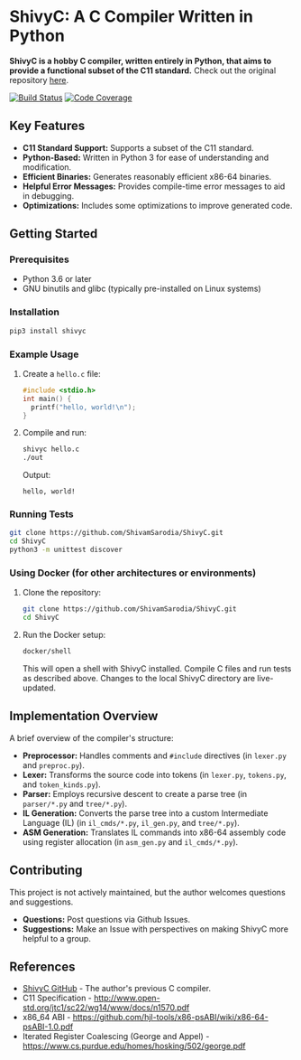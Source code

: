 # ShivyC: A C Compiler Written in Python

**ShivyC is a hobby C compiler, written entirely in Python, that aims to provide a functional subset of the C11 standard.** Check out the original repository [here](https://github.com/ShivamSarodia/ShivyC).

[![Build Status](https://travis-ci.org/ShivamSarodia/ShivyC.svg?branch=master)](https://travis-ci.org/ShivamSarodia/ShivyC)
[![Code Coverage](https://codecov.io/gh/ShivamSarodia/ShivyC/branch/master/graph/badge.svg)](https://codecov.io/gh/ShivamSarodia/ShivyC)

## Key Features

*   **C11 Standard Support:** Supports a subset of the C11 standard.
*   **Python-Based:** Written in Python 3 for ease of understanding and modification.
*   **Efficient Binaries:** Generates reasonably efficient x86-64 binaries.
*   **Helpful Error Messages:** Provides compile-time error messages to aid in debugging.
*   **Optimizations:** Includes some optimizations to improve generated code.

## Getting Started

### Prerequisites

*   Python 3.6 or later
*   GNU binutils and glibc (typically pre-installed on Linux systems)

### Installation

```bash
pip3 install shivyc
```

### Example Usage

1.  Create a `hello.c` file:

    ```c
    #include <stdio.h>
    int main() {
      printf("hello, world!\n");
    }
    ```

2.  Compile and run:

    ```bash
    shivyc hello.c
    ./out
    ```

    Output:

    ```
    hello, world!
    ```

### Running Tests

```bash
git clone https://github.com/ShivamSarodia/ShivyC.git
cd ShivyC
python3 -m unittest discover
```

### Using Docker (for other architectures or environments)

1.  Clone the repository:

    ```bash
    git clone https://github.com/ShivamSarodia/ShivyC.git
    cd ShivyC
    ```

2.  Run the Docker setup:

    ```bash
    docker/shell
    ```

    This will open a shell with ShivyC installed. Compile C files and run tests as described above. Changes to the local ShivyC directory are live-updated.

## Implementation Overview

A brief overview of the compiler's structure:

*   **Preprocessor:** Handles comments and `#include` directives (in `lexer.py` and `preproc.py`).
*   **Lexer:** Transforms the source code into tokens (in `lexer.py`, `tokens.py`, and `token_kinds.py`).
*   **Parser:** Employs recursive descent to create a parse tree (in `parser/*.py` and `tree/*.py`).
*   **IL Generation:** Converts the parse tree into a custom Intermediate Language (IL) (in `il_cmds/*.py`, `il_gen.py`, and `tree/*.py`).
*   **ASM Generation:** Translates IL commands into x86-64 assembly code using register allocation (in `asm_gen.py` and `il_cmds/*.py`).

## Contributing

This project is not actively maintained, but the author welcomes questions and suggestions.

*   **Questions:** Post questions via Github Issues.
*   **Suggestions:** Make an Issue with perspectives on making ShivyC more helpful to a group.

## References

*   [ShivyC GitHub](https://github.com/ShivamSarodia/ShivC) - The author's previous C compiler.
*   C11 Specification - http://www.open-std.org/jtc1/sc22/wg14/www/docs/n1570.pdf
*   x86_64 ABI - https://github.com/hjl-tools/x86-psABI/wiki/x86-64-psABI-1.0.pdf
*   Iterated Register Coalescing (George and Appel) - https://www.cs.purdue.edu/homes/hosking/502/george.pdf